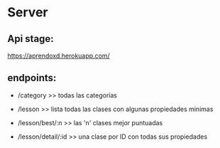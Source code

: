# Server
 
## Api stage:
https://aprendoxd.herokuapp.com/

## endpoints:

- /category >> todas las categorías

- /lesson   >> lista todas las clases con algunas propiedades minimas
- /lesson/best/:n   >> las 'n' clases mejor puntuadas
- /lesson/detail/:id    >> una clase por ID con todas sus propiedades
